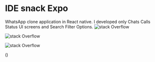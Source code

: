 # IDE snack Expo

WhatsApp clone application in React native.
I developed only Chats Calls Status UI screens and Search Filter Options.
![stack Overflow](https://github.com/ManiMaran001/WhatsApp-Clone-UI-screens/blob/main/Screenshots/Chats.PNG?raw=true)

![stack Overflow](https://github.com/ManiMaran001/WhatsApp-Clone-UI-screens/blob/main/Screenshots/STATUS.PNG?raw=true)

![stack Overflow](https://github.com/ManiMaran001/WhatsApp-Clone-UI-screens/blob/main/Screenshots/calls.PNG?raw=true)

()
